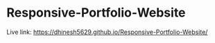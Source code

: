 # Responsive-Portfolio-Website
Live link: https://dhinesh5629.github.io/Responsive-Portfolio-Website/
